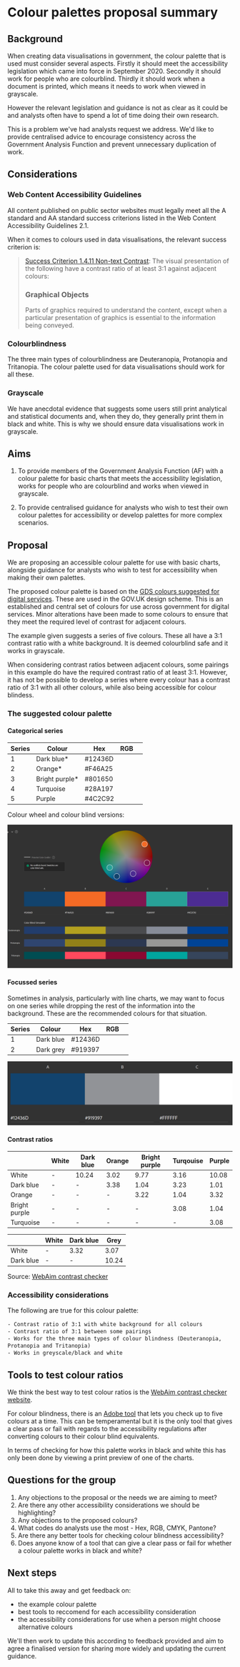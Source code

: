 # Colour palettes proposal summary

## Background

When creating data visualisations in government, the colour palette that is used must consider several aspects. Firstly it should meet the accessibility legislation which came into force in September 2020. Secondly it should work for people who are colourblind. Thirdly it should work when a document is printed, which means it needs to work when viewed in grayscale.  

However the relevant legislation and guidance is not as clear as it could be and analysts often have to spend a lot of time doing their own research.

This is a problem we've had analysts request we address. We'd like to provide centralised advice to encourage consistency across the Government Analysis Function and prevent unnecessary duplication of work.

## Considerations

### Web Content Accessibility Guidelines 

All content published on public sector websites must legally meet all the A standard and AA standard success criterions listed in the Web Content Accessibility Guidelines 2.1.

When it comes to colours used in data visualisations, the relevant success criterion is: 

>[Success Criterion 1.4.11 Non-text Contrast](https://www.w3.org/TR/WCAG21/#non-text-contrast): The visual presentation of the following have a contrast ratio of at least 3:1 against adjacent colours:
>
> ### Graphical Objects
>
>Parts of graphics required to understand the content, except when a particular presentation of graphics is essential to the information being conveyed.

### Colourblindness

The three main types of colourblindness are Deuteranopia, Protanopia and Tritanopia. The colour palette used for data visualisations should work for all these. 

### Grayscale

We have anecdotal evidence that suggests some users still print analytical and statistical documents and, when they do, they generally print them in black and white. This is why we should ensure data visualisations work in grayscale.  

## Aims

1. To provide members of the Government Analysis Function (AF) with a colour palette for basic charts that meets the accessibility legislation, works for people who are colourblind and works when viewed in grayscale. 

2. To provide centralised guidance for analysts who wish to test their own colour palettes for accessibility or develop palettes for more complex scenarios.

## Proposal

We are proposing an accessible colour palette for use with basic charts, alongside guidance for analysts who wish to test for accessibility when making their own palettes. 

The proposed colour palette is based on the [GDS colours suggested for digital services](https://design-system.service.gov.uk/styles/colour/). These are used in the GOV.UK design scheme. This is an established and central set of colours for use across government for digital services. Minor alterations have been made to some colours to ensure that they meet the required level of contrast for adjacent colours.  

The example given suggests a series of five colours. These all have a 3:1 contrast ratio with a white background. It is deemed colourblind safe and it works in grayscale.

When considering contrast ratios between adjacent colours, some pairings in this example do have the required contrast ratio of at least 3:1. However, it has not be possible to develop a series where every colour has a contrast ratio of 3:1 with all other colours, while also being accessible for colour blindess. 

### The suggested colour palette

#### Categorical series

| Series | Colour | Hex | RGB | |
| ---- | ---- | ---- | ---- | ----| 
| 1 | Dark blue* | #12436D | | |
| 2 | Orange* | #F46A25 | | |
| 3 | Bright purple* | #801650 | | |
| 4 | Turquoise | #28A197 | | |
| 5 | Purple | #4C2C92 | | |

Colour wheel and colour blind versions:

![](/images/main_series_colour_wheel.png)


#### Focussed series

Sometimes in analysis, particularly with line charts, we may want to focus on one series while dropping the rest of the information into the background. 
These are the recommended colours for that situation. 

| Series | Colour | Hex | RGB | |
| ---- | ---- | ---- | ---- | ----| 
| 1 | Dark blue | #12436D | | |
| 2 | Dark grey | #919397 | | |

![](/images/focussed_series_image.png)

#### Contrast ratios

|  | White | Dark blue | Orange | Bright purple | Turqouise | Purple |
| --- | --- | --- | --- | --- | --- | ----|
| White | - | 10.24 | 3.02 | 9.77 | 3.16 | 10.08 |
| Dark blue | - | - | 3.38| 1.04 | 3.23 | 1.01 |
| Orange | - | - | - | 3.22 |  1.04 | 3.32 |
| Bright purple | - | - | -| -| 3.08 | 1.04 |
| Turquoise | - | - | - | - | - | 3.08 |

| | White | Dark blue | Grey |
| ---- |---- |---- |----|
| White | - | 3.32 | 3.07 |
| Dark blue | -  | - | 10.24 |

Source: [WebAim contrast checker](https://webaim.org/resources/contrastchecker/)

### Accessibility considerations

The following are true for this colour palette: 

    - Contrast ratio of 3:1 with white background for all colours
    - Contrast ratio of 3:1 between some pairings
    - Works for the three main types of colour blindness (Deuteranopia, Protanopia and Tritanopia)
    - Works in greyscale/black and white

## Tools to test colour ratios 

We think the best way to test colour ratios is the [WebAim contrast checker website](https://webaim.org/resources/contrastchecker/).

For colour blindness, there is an [Adobe tool](https://color.adobe.com/create/color-accessibility) that lets you check up to five colours at a time. 
This can be temperamental but it is the only tool that gives a clear pass or fail with regards to the accessibility regulations after converting colours to their colour blind equivalents.

In terms of checking for how this palette works in black and white this has only been done by viewing a print preview of one of the charts. 

## Questions for the group

1. Any objections to the proposal or the needs we are aiming to meet?
2. Are there any other accessibility considerations we should be highlighting?
3. Any objections to the proposed colours?
4. What codes do analysts use the most - Hex, RGB, CMYK, Pantone?
5. Are there any better tools for checking colour blindness accessibility?
6. Does anyone know of a tool that can give a clear pass or fail for whether a colour palette works in black and white?

## Next steps

All to take this away and get feedback on:
- the example colour palette
- best tools to reccomend for each accessibility consideration
- the accessibility considerations for use when a person might choose alternative colours  

We'll then work to update this according to feedback provided and aim to agree a finalised version for sharing more widely and updating the current guidance.
